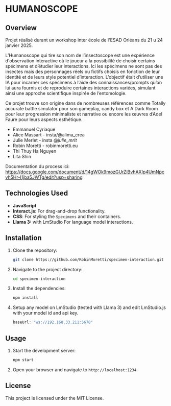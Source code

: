 # HUMANOSCOPE

## Overview
Projet réalisé durant un workshop inter école de l'ESAD Orléans du 21 u 24 janvier 2025. 

L’Humanoscope qui tire son nom de l’insectoscope est une expérience d'observation interactive où le joueur a la possibilité de choisir certains spécimens et d’étudier leur interactions. Ici les spécimens ne sont pas des insectes mais des personnages réels ou fictifs choisis en fonction de leur identité et de leurs style potentiel d’interaction. L’objectif était d’utiliser une IA pour incarner ces spécimens à l’aide des connaissances/prompts qu’on lui aura fournis et de reproduire certaines interactions variées, simulant ainsi une approche scientifique inspirée de l’entomologie.

Ce projet trouve son origine dans de nombreuses références comme Totally accurate battle simulator pour son gameplay, candy box et A Dark Room pour leur progression minimaliste et narrative ou encore les œuvres d’Adel Faure pour leurs aspects esthétique.

- Emmanuel Cyriaque
- Alice Massart - insta/@alima_crea
- Julie Merlet - insta @_julie_mrlt_
- Robin Moretti - robinmoretti.eu
- Thi Thuy Ha Nguyen
- Lita Shin

Documentation du process ici: https://docs.google.com/document/d/14gWOk9mozGUrZiBvhAXIp4UmNpcvh5Hr-I1jba5JWTg/edit?usp=sharing

## Technologies Used

- **JavaScript**
- **Interact.js**: For drag-and-drop functionality.
- **CSS**: For styling the `Specimens` and their containers.
- **Llama 3:** with LmStudio For language model interactions.

## Installation

1. Clone the repository:
    ```sh
    git clone https://github.com/RobinMoretti/specimen-interaction.git
    ```
2. Navigate to the project directory:
    ```sh
    cd specimen-interaction
    ```
3. Install the dependencies:
    ```sh
    npm install
    ```
3. Setup any model on LmStudio (tested with Llama 3) and edit LmStudio.js with your model id and api key.
    ```js
    baseUrl: "ws://192.168.33.211:5678" 
    ```

## Usage

1. Start the development server:
    ```sh
    npm start
    ```
2. Open your browser and navigate to `http://localhost:1234`.

## License

This project is licensed under the MIT License.

